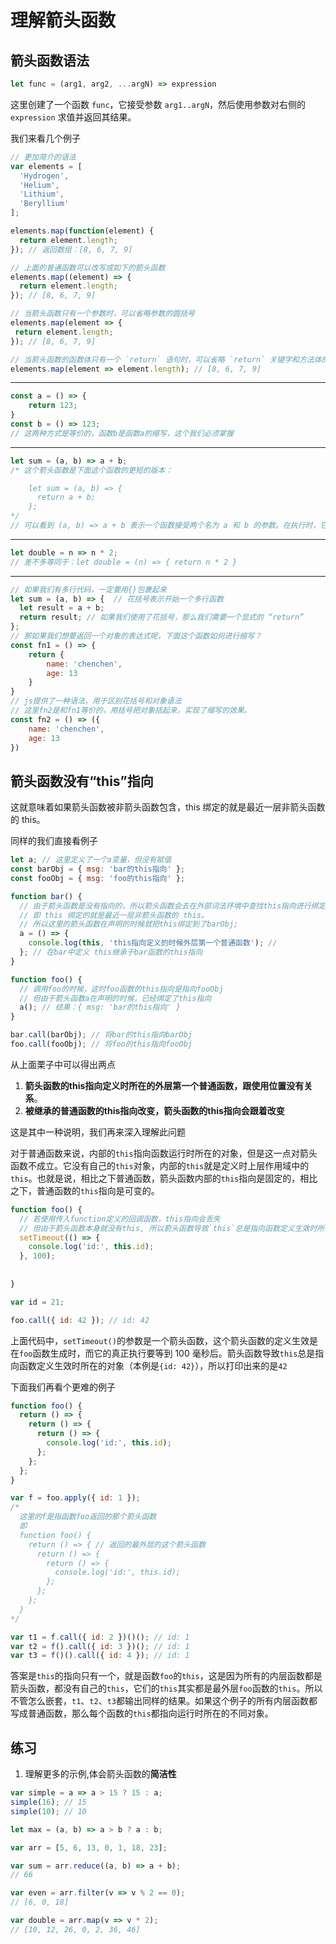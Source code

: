 # 理解箭头函数

## 箭头函数语法

```js
let func = (arg1, arg2, ...argN) => expression
```

这里创建了一个函数 `func`，它接受参数 `arg1..argN`，然后使用参数对右侧的 `expression` 求值并返回其结果。

我们来看几个例子

```js
// 更加简介的语法
var elements = [
  'Hydrogen',
  'Helium',
  'Lithium',
  'Beryllium'
];

elements.map(function(element) {
  return element.length;
}); // 返回数组：[8, 6, 7, 9]

// 上面的普通函数可以改写成如下的箭头函数
elements.map((element) => {
  return element.length;
}); // [8, 6, 7, 9]

// 当箭头函数只有一个参数时，可以省略参数的圆括号
elements.map(element => {
 return element.length;
}); // [8, 6, 7, 9]

// 当箭头函数的函数体只有一个 `return` 语句时，可以省略 `return` 关键字和方法体的花括号
elements.map(element => element.length); // [8, 6, 7, 9]
```

****

```js
const a = () => {
    return 123;
}
const b = () => 123;
// 这两种方式是等价的，函数b是函数a的缩写，这个我们必须掌握
```

****

```js
let sum = (a, b) => a + b;
/* 这个箭头函数是下面这个函数的更短的版本：

    let sum = (a, b) => {
      return a + b;
    };
*/
// 可以看到 (a, b) => a + b 表示一个函数接受两个名为 a 和 b 的参数。在执行时，它将对表达式 a + b 求值，并返回计算结果。
```

****

```js
let double = n => n * 2;
// 差不多等同于：let double = (n) => { return n * 2 }
```

****

```js
// 如果我们有多行代码，一定要用{}包裹起来
let sum = (a, b) => {  // 花括号表示开始一个多行函数
  let result = a + b;
  return result; // 如果我们使用了花括号，那么我们需要一个显式的 “return”
};
// 那如果我们想要返回一个对象的表达式呢，下面这个函数如何进行缩写？
const fn1 = () => {
	return {
		name: 'chenchen',
        age: 13
    }
}
// js提供了一种语法，用于区别花括号和对象语法
// 这里fn2是和fn1等价的，用括号把对象括起来，实现了缩写的效果。
const fn2 = () => ({
    name: 'chenchen',
    age: 13
}) 

```



## 箭头函数没有“this”指向

这就意味着如果箭头函数被非箭头函数包含，this 绑定的就是最近一层非箭头函数的 this。

同样的我们直接看例子

```js
let a; // 这里定义了一个a变量，但没有赋值
const barObj = { msg: 'bar的this指向' };
const fooObj = { msg: 'foo的this指向' };

function bar() {
  // 由于箭头函数是没有指向的，所以箭头函数会去在外部词法环境中查找this指向进行绑定。
  // 即 this 绑定的就是最近一层非箭头函数的 this。
  // 所以这里的箭头函数在声明的时候就把this绑定到了barObj;
  a = () => {
    console.log(this, 'this指向定义的时候外层第一个普通函数'); //
  }; // 在bar中定义 this继承于bar函数的this指向
}

function foo() {
  // 调用foo的时候，这时foo函数的this指向是指向fooObj
  // 但由于箭头函数a在声明的时候，已经绑定了this指向
  a(); // 结果：{ msg: 'bar的this指向' }
}

bar.call(barObj); // 将bar的this指向barObj
foo.call(fooObj); // 将foo的this指向fooObj

```

从上面栗子中可以得出两点

1. **箭头函数的this指向定义时所在的外层第一个普通函数，跟使用位置没有关系**。
2. **被继承的普通函数的this指向改变，箭头函数的this指向会跟着改变**

这是其中一种说明，我们再来深入理解此问题

对于普通函数来说，内部的`this`指向函数运行时所在的对象，但是这一点对箭头函数不成立。它没有自己的`this`对象，内部的`this`就是定义时上层作用域中的`this`。也就是说，相比之下普通函数，箭头函数内部的`this`指向是固定的，相比之下，普通函数的`this`指向是可变的。

```js
function foo() {
  // 若使用传入function定义的回调函数，this指向会丢失
  // 但由于箭头函数本身就没有this, 所以箭头函数导致`this`总是指向函数定义生效时所在的对象
  setTimeout(() => {
    console.log('id:', this.id);
  }, 100);
    
    
}

var id = 21;

foo.call({ id: 42 }); // id: 42
```

上面代码中，`setTimeout()`的参数是一个箭头函数，这个箭头函数的定义生效是在`foo`函数生成时，而它的真正执行要等到 100 毫秒后。箭头函数导致`this`总是指向函数定义生效时所在的对象（本例是`{id: 42}`），所以打印出来的是`42`

下面我们再看个更难的例子

```js
function foo() {
  return () => {
    return () => {
      return () => {
        console.log('id:', this.id);
      };
    };
  };
}

var f = foo.apply({ id: 1 });
/*
  这里的f是指函数foo返回的那个箭头函数
  即
  function foo() {
    return () => { // 返回的最外层的这个箭头函数
      return () => {
        return () => {
          console.log('id:', this.id);
        };
      };
    };
  }
*/

var t1 = f.call({ id: 2 })()(); // id: 1
var t2 = f().call({ id: 3 })(); // id: 1
var t3 = f()().call({ id: 4 }); // id: 1

```

答案是`this`的指向只有一个，就是函数`foo`的`this`，这是因为所有的内层函数都是箭头函数，都没有自己的`this`，它们的`this`其实都是最外层`foo`函数的`this`。所以不管怎么嵌套，`t1`、`t2`、`t3`都输出同样的结果。如果这个例子的所有内层函数都写成普通函数，那么每个函数的`this`都指向运行时所在的不同对象。

## 练习

1. 理解更多的示例,体会箭头函数的**简洁性**

```js
var simple = a => a > 15 ? 15 : a;
simple(16); // 15
simple(10); // 10

let max = (a, b) => a > b ? a : b;

var arr = [5, 6, 13, 0, 1, 18, 23];

var sum = arr.reduce((a, b) => a + b);
// 66

var even = arr.filter(v => v % 2 == 0);
// [6, 0, 18]

var double = arr.map(v => v * 2);
// [10, 12, 26, 0, 2, 36, 46]
```

